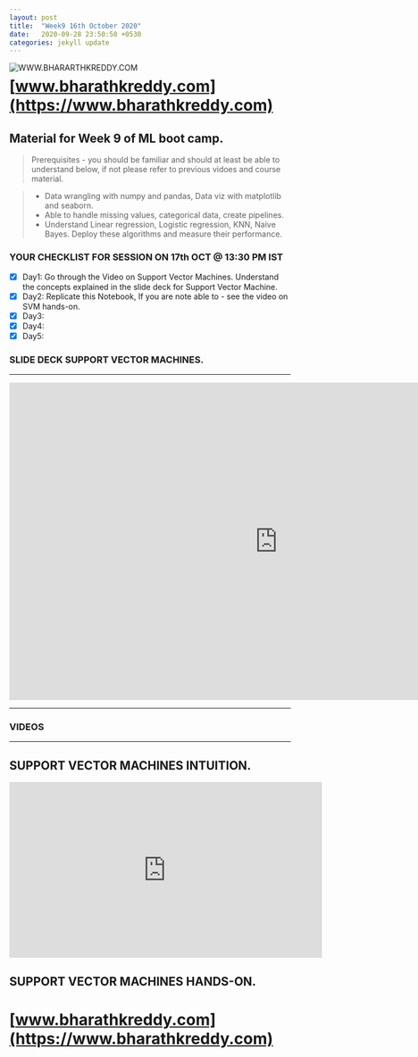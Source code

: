 ```yaml
---
layout: post
title:  "Week9 16th October 2020"
date:   2020-09-28 23:50:50 +0530
categories: jekyll update
---
```


<a href="https://www.bharathkreddy.com"><img align="left" src="https://i.imgur.com/axjt3Qe.png" alt="WWW.BHARARTHKREDDY.COM" title="www.bharathkreddy.com"></a>
# [www.bharathkreddy.com](https://www.bharathkreddy.com)

## Material for Week 9 of ML boot camp. 

> Prerequisites - you should be familiar and should at least be able to understand below, if not please refer to previous vidoes and course material.

> * Data wrangling with numpy and pandas, Data viz with matplotlib and seaborn. 
> * Able to handle missing values, categorical data, create pipelines.
> * Understand Linear regression, Logistic regression, KNN, Naive Bayes. Deploy these algorithms and measure their performance.

### YOUR CHECKLIST FOR SESSION ON 17th OCT @ 13:30 PM IST

- [x] Day1: Go through the Video on Support Vector Machines. Understand the concepts explained in the slide deck for Support Vector Machine.
- [x] Day2: Replicate this Notebook, If you are note able to - see the video on SVM hands-on.
- [x] Day3: 
- [x] Day4: 
- [X] Day5: 

### SLIDE DECK SUPPORT VECTOR MACHINES.
---

<iframe src="https://docs.google.com/presentation/d/e/2PACX-1vQ2-oD3l-d0akeD2W43jQXqHZcopcnUY3armxa1E6WTjDiwPPxmS0Y2_otnGE79eumi6jXq5Y4y0j0V/embed?start=false&loop=true&delayms=3000" frameborder="0" width="960" height="569" allowfullscreen="true" mozallowfullscreen="true" webkitallowfullscreen="true"></iframe>

---

### VIDEOS
---
## SUPPORT VECTOR MACHINES INTUITION.

<iframe width="560" height="315" src="https://www.youtube.com/embed/OXm56c1rJ1w" frameborder="0" allow="accelerometer; autoplay; clipboard-write; encrypted-media; gyroscope; picture-in-picture" allowfullscreen></iframe>

## SUPPORT VECTOR MACHINES HANDS-ON.


# [www.bharathkreddy.com](https://www.bharathkreddy.com)
